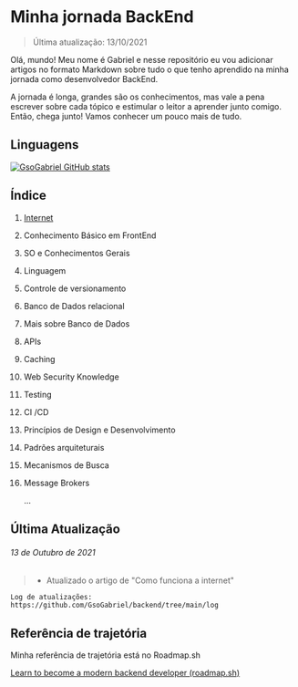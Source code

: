 # Minha jornada BackEnd

> Última atualização: 13/10/2021

Olá, mundo! Meu nome é Gabriel e nesse repositório eu vou adicionar artigos no formato Markdown sobre tudo o que tenho aprendido na minha jornada como desenvolvedor BackEnd.

A jornada é longa, grandes são os conhecimentos, mas vale a pena escrever sobre cada tópico e estimular o leitor a aprender junto comigo. Então, chega junto! Vamos conhecer um pouco mais de tudo. 



## Linguagens

[![GsoGabriel GitHub stats](https://github-readme-stats.vercel.app/api/top-langs/?username=gsogabriel)](https://github.com/gsogabriel/)


## Índice

1. [Internet](https://github.com/GsoGabriel/backend/tree/main/1.%20Internet)

2. Conhecimento Básico em FrontEnd

3. SO e Conhecimentos Gerais

4. Linguagem

5. Controle de versionamento

6. Banco de Dados relacional

7. Mais sobre Banco de Dados

8. APIs

9. Caching

10. Web Security Knowledge

11. Testing

12. CI /CD

13. Princípios de Design e Desenvolvimento

14. Padrões arquiteturais

15. Mecanismos de Busca

16. Message Brokers

    ...



## Última Atualização

###### 13 de Outubro de 2021

> - Atualizado o artigo de "Como funciona a internet"



```
Log de atualizações: https://github.com/GsoGabriel/backend/tree/main/log
```



## Referência de trajetória

Minha referência de trajetória está no Roadmap.sh

[Learn to become a modern backend developer (roadmap.sh)](https://roadmap.sh/backend)

